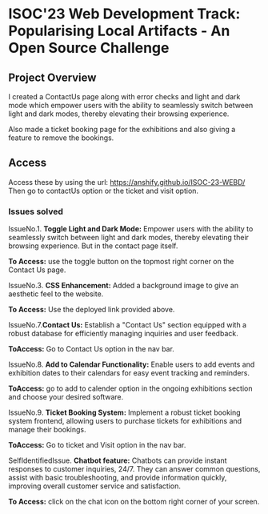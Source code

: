 # ISOC'23 Web Development Track: Popularising Local Artifacts - An Open Source Challenge

## Project Overview

I created a ContactUs page along with error checks and light and dark mode which empower users with the ability to seamlessly switch between light and dark modes, thereby elevating their browsing experience.

Also made a ticket booking page for the exhibitions and also giving a feature to remove the bookings.

## Access

Access these by using the url:  https://anshify.github.io/ISOC-23-WEBD/
Then go to contactUs option or the ticket and visit option.

### Issues solved

IssueNo.1. **Toggle Light and Dark Mode:** Empower users with the ability to seamlessly switch between light and dark modes, thereby elevating their browsing experience. But in the contact page itself.

**To Access:** use the toggle button on the topmost right corner on the Contact Us page.

IssueNo.3. **CSS Enhancement:** Added a background image to give an aesthetic feel to the website.

**To Access:** Use the deployed link provided above.

IssueNo.7.**Contact Us:** Establish a "Contact Us" section equipped with a robust database for efficiently managing inquiries and user feedback.

**ToAccess:** Go to Contact Us option in the nav bar.

IssueNo.8. **Add to Calendar Functionality:** Enable users to add events and exhibition dates to their calendars for easy event tracking and reminders.

**ToAccess:** go to add to calender option in the ongoing exhibitions section and choose your desired software.

IssueNo.9. **Ticket Booking System:** Implement a robust ticket booking system frontend, allowing users to purchase tickets for exhibitions and manage their bookings.

**ToAccess:** Go to ticket and Visit option in the nav bar.

SelfIdentifiedIssue. **Chatbot feature:** Chatbots can provide instant responses to customer inquiries, 24/7. They can answer common questions, assist with basic troubleshooting, and provide information quickly, improving overall customer service and satisfaction.

**To Access:** click on the chat icon on the bottom right corner of your screen.
